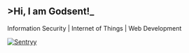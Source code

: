 ## >Hi, I am Godsent!_
Information Security | Internet of Things | Web Development

[![Sentryy](https://tryhackme-badges.s3.amazonaws.com/Sentryyyy.png?update=2)](https://tryhackme.com/p/Sentryyyy)



<!--
**godsentsalvaloza/godsentsalvaloza** is a ✨ _special_ ✨ repository because its `README.md` (this file) appears on your GitHub profile.

Here are some ideas to get you started:

- 🔭 I’m currently working on ...
- 🌱 I’m currently learning ...
- 👯 I’m looking to collaborate on ...
- 🤔 I’m looking for help with ...
- 💬 Ask me about ...
- 📫 How to reach me: ...
- 😄 Pronouns: ...
- ⚡ Fun fact: ...
-->
